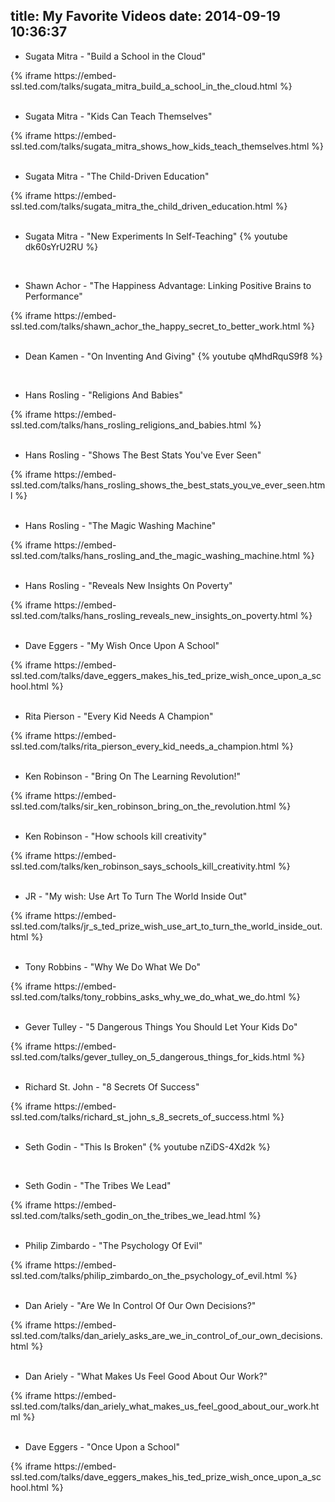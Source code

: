 title: My Favorite Videos
date: 2014-09-19 10:36:37
---

* Sugata Mitra - "Build a School in the Cloud"
<div class="video-container">
{% iframe https://embed-ssl.ted.com/talks/sugata_mitra_build_a_school_in_the_cloud.html %}
</div>
<br/>

* Sugata Mitra - "Kids Can Teach Themselves"
<div class="video-container">
{% iframe https://embed-ssl.ted.com/talks/sugata_mitra_shows_how_kids_teach_themselves.html %}
</div>
<br/>

* Sugata Mitra - "The Child-Driven Education"
<div class="video-container">
{% iframe https://embed-ssl.ted.com/talks/sugata_mitra_the_child_driven_education.html %}
</div>
<br/>

* Sugata Mitra - "New Experiments In Self-Teaching"
{% youtube dk60sYrU2RU %}
<br/>

* Shawn Achor - "The Happiness Advantage: Linking Positive Brains to Performance"
<div class="video-container">
{% iframe https://embed-ssl.ted.com/talks/shawn_achor_the_happy_secret_to_better_work.html %}
</div>
<br/>

* Dean Kamen - "On Inventing And Giving"
{% youtube qMhdRquS9f8 %}
<br/>

* Hans Rosling - "Religions And Babies"
<div class="video-container">
{% iframe https://embed-ssl.ted.com/talks/hans_rosling_religions_and_babies.html %}
</div>
<br/>

* Hans Rosling - "Shows The Best Stats You've Ever Seen"
<div class="video-container">
{% iframe https://embed-ssl.ted.com/talks/hans_rosling_shows_the_best_stats_you_ve_ever_seen.html %}
</div>
<br/>

* Hans Rosling - "The Magic Washing Machine"
<div class="video-container">
{% iframe https://embed-ssl.ted.com/talks/hans_rosling_and_the_magic_washing_machine.html %}
</div>
<br/>

* Hans Rosling - "Reveals New Insights On Poverty"
<div class="video-container">
{% iframe https://embed-ssl.ted.com/talks/hans_rosling_reveals_new_insights_on_poverty.html %}
</div>
<br/>

* Dave Eggers - "My Wish Once Upon A School"
<div class="video-container">
{% iframe https://embed-ssl.ted.com/talks/dave_eggers_makes_his_ted_prize_wish_once_upon_a_school.html %}
</div>
<br/>

* Rita Pierson - "Every Kid Needs A Champion"
<div class="video-container">
{% iframe https://embed-ssl.ted.com/talks/rita_pierson_every_kid_needs_a_champion.html %}
</div>
<br/>

* Ken Robinson - "Bring On The Learning Revolution!"
<div class="video-container">
{% iframe https://embed-ssl.ted.com/talks/sir_ken_robinson_bring_on_the_revolution.html %}
</div>
<br/>

* Ken Robinson - "How schools kill creativity"
<div class="video-container">
{% iframe https://embed-ssl.ted.com/talks/ken_robinson_says_schools_kill_creativity.html %}
</div>
<br/>

* JR - "My wish: Use Art To Turn The World Inside Out"
<div class="video-container">
{% iframe https://embed-ssl.ted.com/talks/jr_s_ted_prize_wish_use_art_to_turn_the_world_inside_out.html %}
</div>
<br/>

* Tony Robbins - "Why We Do What We Do"
<div class="video-container">
{% iframe https://embed-ssl.ted.com/talks/tony_robbins_asks_why_we_do_what_we_do.html %}
</div>
<br/>

* Gever Tulley - "5 Dangerous Things You Should Let Your Kids Do"
<div class="video-container">
{% iframe https://embed-ssl.ted.com/talks/gever_tulley_on_5_dangerous_things_for_kids.html %}
</div>
<br/>

* Richard St. John - "8 Secrets Of Success"
<div class="video-container">
{% iframe https://embed-ssl.ted.com/talks/richard_st_john_s_8_secrets_of_success.html %}
</div>
<br/>

* Seth Godin - "This Is Broken"
{% youtube nZiDS-4Xd2k %}
<br/>

* Seth Godin - "The Tribes We Lead"
<div class="video-container">
{% iframe https://embed-ssl.ted.com/talks/seth_godin_on_the_tribes_we_lead.html %}
</div>
<br/>

* Philip Zimbardo - "The Psychology Of Evil"
<div class="video-container">
{% iframe https://embed-ssl.ted.com/talks/philip_zimbardo_on_the_psychology_of_evil.html %}
</div>
<br/>

* Dan Ariely - "Are We In Control Of Our Own Decisions?"
<div class="video-container">
{% iframe https://embed-ssl.ted.com/talks/dan_ariely_asks_are_we_in_control_of_our_own_decisions.html %}
</div>
<br/>

* Dan Ariely - "What Makes Us Feel Good About Our Work?"
<div class="video-container">
{% iframe https://embed-ssl.ted.com/talks/dan_ariely_what_makes_us_feel_good_about_our_work.html %}
</div>
<br/>

* Dave Eggers - "Once Upon a School"
<div class="video-container">
{% iframe https://embed-ssl.ted.com/talks/dave_eggers_makes_his_ted_prize_wish_once_upon_a_school.html %}
</div>
<br/>


